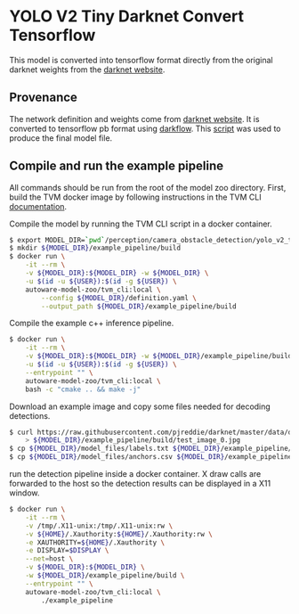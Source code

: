 # YOLO V2 Tiny Darknet Convert Tensorflow

This model is converted into tensorflow format directly from the original
darknet weights from the
[darknet website](https://pjreddie.com/darknet/yolov2/).

## Provenance

The network definition and weights come from [darknet
website](https://pjreddie.com/darknet/yolov2/). It is converted to tensorflow
pb format using [darkflow](https://github.com/thtrieu/darkflow). This
[script](https://github.com/ARM-software/ML-examples/blob/master/autoware-vision-detector/scripts/get_yolo_tiny_v2.sh)
was used to produce the final model file.

## Compile and run the example pipeline

All commands should be run from the root of the model zoo directory. First,
build the TVM docker image by following instructions in the TVM CLI
[documentation](../../../../scripts/tvm_cli/README.md).

Compile the model by running the TVM CLI script in a docker container.

```bash
$ export MODEL_DIR=`pwd`/perception/camera_obstacle_detection/yolo_v2_tiny/tensorflow_fp32_coco/
$ mkdir ${MODEL_DIR}/example_pipeline/build
$ docker run \
    -it --rm \
    -v ${MODEL_DIR}:${MODEL_DIR} -w ${MODEL_DIR} \
    -u $(id -u ${USER}):$(id -g ${USER}) \
    autoware-model-zoo/tvm_cli:local \
        --config ${MODEL_DIR}/definition.yaml \
        --output_path ${MODEL_DIR}/example_pipeline/build
```

Compile the example c++ inference pipeline.

```bash
$ docker run \
    -it --rm \
    -v ${MODEL_DIR}:${MODEL_DIR} -w ${MODEL_DIR}/example_pipeline/build \
    -u $(id -u ${USER}):$(id -g ${USER}) \
    --entrypoint "" \
    autoware-model-zoo/tvm_cli:local \
    bash -c "cmake .. && make -j"
```

Download an example image and copy some files needed for decoding detections.

```bash
$ curl https://raw.githubusercontent.com/pjreddie/darknet/master/data/dog.jpg \
    > ${MODEL_DIR}/example_pipeline/build/test_image_0.jpg
$ cp ${MODEL_DIR}/model_files/labels.txt ${MODEL_DIR}/example_pipeline/build/
$ cp ${MODEL_DIR}/model_files/anchors.csv ${MODEL_DIR}/example_pipeline/build/
```

run the detection pipeline inside a docker container. X draw calls are forwarded
to the host so the detection results can be displayed in a X11 window.

```bash
$ docker run \
    -it --rm \
    -v /tmp/.X11-unix:/tmp/.X11-unix:rw \
    -v ${HOME}/.Xauthority:${HOME}/.Xauthority:rw \
    -e XAUTHORITY=${HOME}/.Xauthority \
    -e DISPLAY=$DISPLAY \
    --net=host \
    -v ${MODEL_DIR}:${MODEL_DIR} \
    -w ${MODEL_DIR}/example_pipeline/build \
    --entrypoint "" \
    autoware-model-zoo/tvm_cli:local \
        ./example_pipeline
```
